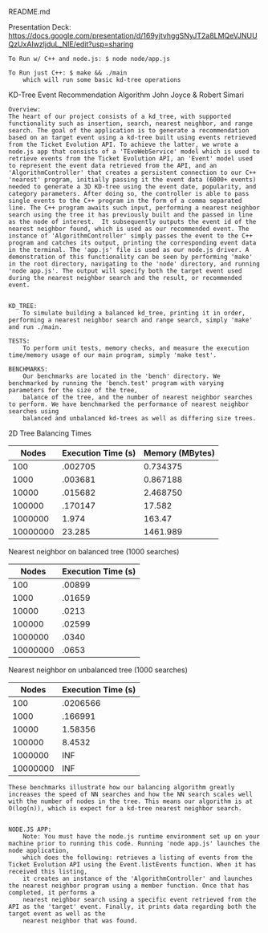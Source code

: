 README.md

Presentation Deck: https://docs.google.com/presentation/d/169yjtvhggSNyJT2a8LMQeVJNUUQzUxAIwzljduL_NlE/edit?usp=sharing

	To Run w/ C++ and node.js: $ node node/app.js

	To Run just C++: $ make && ./main
		which will run some basic kd-tree operations

KD-Tree Event Recommendation Algorithm
John Joyce & Robert Simari

	Overview:
	The heart of our project consists of a kd_tree, with supported functionality such as insertion, search, nearest neighbor, and range search. The goal of the application is to generate a recommendation based on an target event using a kd-tree built using events retrieved from the Ticket Evolution API. To achieve the latter, we wrote a node.js app that consists of a 'TEvoWebService' model which is used to retrieve events from the Ticket Evolution API, an 'Event' model used to represent the event data retrieved from the API, and an 'AlgorithmController' that creates a persistent connection to our C++ 'nearest' program, initially passing it the event data (6000+ events) needed to generate a 3D KD-tree using the event date, popularity, and category parameters. After doing so, the controller is able to pass single events to the C++ program in the form of a comma separated line. The C++ program awaits such input, performing a nearest neighbor search using the tree it has previously built and the passed in line as the node of interest.  It subsequently outputs the event id of the nearest neighbor found, which is used as our recommended event. The instance of 'AlgorithmController' simply passes the event to the C++ program and catches its output, printing the corresponding event data in the terminal. The 'app.js' file is used as our node.js driver. A demonstration of this functionality can be seen by performing 'make' in the root directory, navigating to the 'node' directory, and running 'node app.js'. The output will specify both the target event used during the nearest neighbor search and the result, or recommended event.    


	KD_TREE:
		To simulate building a balanced kd_tree, printing it in order, performing a nearest neighbor search and range search, simply 'make' and run ./main.

	TESTS:
		To perform unit tests, memory checks, and measure the execution time/memory usage of our main program, simply 'make test'.

	BENCHMARKS:
		Our benchmarks are located in the 'bench' directory. We benchmarked by running the 'bench.test' program with varying parameters for the size of the tree,
		balance of the tree, and the number of nearest neighbor searches to perform. We have benchmarked the performance of nearest neighbor searches using
		balanced and unbalanced kd-trees as well as differing size trees.


2D Tree Balancing Times

| Nodes    | Execution Time (s) | Memory (MBytes) |
|----------|--------------------|-----------------|
| 100      | .002705            | 0.734375        |
| 1000     | .003681            | 0.867188        |
| 10000    | .015682            | 2.468750        |
| 100000   | .170147            | 17.582          |
| 1000000  | 1.974              | 163.47          |
| 10000000 | 23.285             | 1461.989        |

Nearest neighbor on balanced tree (1000 searches)

| Nodes    | Execution Time (s) |
|----------|--------------------|
| 100      | .00899             |
| 1000     | .01659             |
| 10000    | .0213              |
| 100000   | .02599             |
| 1000000  | .0340              |
| 10000000 | .0653              |

Nearest neighbor on unbalanced tree (1000 searches)

| Nodes    | Execution Time (s) |
|----------|--------------------|
| 100      | .0206566           |
| 1000     | .166991            |
| 10000    | 1.58356            |
| 100000   | 8.4532             |
| 1000000  | INF                |
| 10000000 | INF                |

	These benchmarks illustrate how our balancing algorithm greatly increases the speed of NN searches and how the NN search scales well with the number of nodes in the tree. This means our algorithm is at O(log(n)), which is expect for a kd-tree nearest neighbor search.


	NODE.JS APP:
		Note: You must have the node.js runtime environment set up on your machine prior to running this code. Running 'node app.js' launches the node application,
		which does the following: retrieves a listing of events from the Ticket Evolution API using the Event.listEvents function. When it has received this listing,
		it creates an instance of the 'AlgorithmController' and launches the nearest neighbor program using a member function. Once that has completed, it performs a
		nearest neighbor search using a specific event retrieved from the API as the 'target' event. Finally, it prints data regarding both the target event as well as the
		nearest neighbor that was found.
